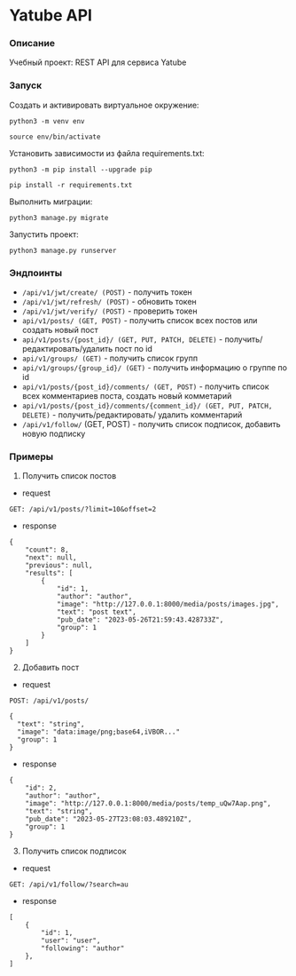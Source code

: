 # Yatube API
### Описание
Учебный проект: REST API для сервиса Yatube

### Запуск

Cоздать и активировать виртуальное окружение:
```
python3 -m venv env
```
```
source env/bin/activate
```
Установить зависимости из файла requirements.txt:
```
python3 -m pip install --upgrade pip
```
```
pip install -r requirements.txt
```
Выполнить миграции:
```
python3 manage.py migrate
```
Запустить проект:
```
python3 manage.py runserver
```

### Эндпоинты

- `/api/v1/jwt/create/ (POST)` - получить токен
- `/api/v1/jwt/refresh/ (POST)` - обновить токен
- `/api/v1/jwt/verify/ (POST)` - проверить токен
- `api/v1/posts/ (GET, POST)` - получить список всех постов или создать новый пост
- `api/v1/posts/{post_id}/ (GET, PUT, PATCH, DELETE)` -  получить/редактировать/удалить пост по id
- `api/v1/groups/ (GET)` -  получить список групп
- `api/v1/groups/{group_id}/ (GET)` - получить информацию о группе по id
- `api/v1/posts/{post_id}/comments/ (GET, POST)` - получить список всех комментариев поста, создать новый комметарий
- `api/v1/posts/{post_id}/comments/{comment_id}/ (GET, PUT, PATCH, DELETE)` - получить/редактировать/ удалить комментарий
- `/api/v1/follow/` (GET, POST) - получить список подписок, добавить новую подписку

### Примеры

1. Получить список постов

- request
```
GET: /api/v1/posts/?limit=10&offset=2
```
- response
```
{
    "count": 8,
    "next": null,
    "previous": null,
    "results": [
        {
            "id": 1,
            "author": "author",
            "image": "http://127.0.0.1:8000/media/posts/images.jpg",
            "text": "post text",
            "pub_date": "2023-05-26T21:59:43.428733Z",
            "group": 1
        }
    ]
}

```
2. Добавить пост
- request
```
POST: /api/v1/posts/

{
  "text": "string",
  "image": "data:image/png;base64,iVBOR..."
  "group": 1
}
```
- response
```
{
    "id": 2,
    "author": "author",
    "image": "http://127.0.0.1:8000/media/posts/temp_uQw7Aap.png",
    "text": "string",
    "pub_date": "2023-05-27T23:08:03.489210Z",
    "group": 1
}
```

3. Получить список подписок
- request
```
GET: /api/v1/follow/?search=au
```
- response
```
[
    {
        "id": 1,
        "user": "user",
        "following": "author"
    },
]
```